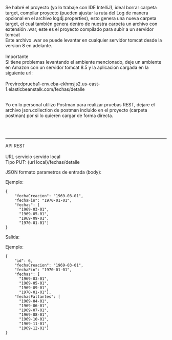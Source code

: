 Se habré el proyecto (yo lo trabaje con IDE IntelliJ), ideal borrar carpeta target, compilar proyecto (pueden ajustar la ruta del Log de manera opcional en el archivo log4j.properties), esto genera una nueva carpeta target, el cual también genera dentro de nuestra carpeta un archivo con extensión .war, este es el proyecto compilado para subir a un servidor tomcat 
<br>Este archivo .war se puede levantar en cualquier servidor tomcat desde la version 8 en adelante.
<br><br>
Importante<br>
Si tiene problemas levantando el ambiente mencionado, deje un ambiente en Amazon con un servidor tomcat 8.5 y la aplicacion cargada en la siguiente url:
<br><br>
Previredprueba1-env.eba-ekhmsjs2.us-east-1.elasticbeanstalk.com/fechas/detalle

<br>
Yo en lo personal utilizo Postman para realizar pruebas REST, dejare el archivo json.collection de postman incluido en el proyecto (carpeta postman) por si lo quieren cargar de forma directa.

<br><br>
***
API REST<br><br>
URL servicio servido local<br>
Tipo PUT: {url local}/fechas/detalle

JSON formato parametros de entrada (body):

Ejemplo:
<pre><code>{
    "fechaCreacion": "1969-03-01",
    "fechaFin": "1970-01-01",
    "fechas": [
      "1969-03-01",
      "1969-05-01",
      "1969-09-01",
      "1970-01-01"]
}
</code></pre>


Salida:

Ejemplo:
<pre><code>{
    "id": 6,
    "fechaCreacion": "1969-03-01",
    "fechaFin": "1970-01-01",
    "fechas": [
      "1969-03-01",
      "1969-05-01",
      "1969-09-01",
      "1970-01-01"],
    "fechasFaltantes": [
      "1969-04-01",
      "1969-06-01",
      "1969-07-01",
      "1969-08-01",
      "1969-10-01",
      "1969-11-01",
      "1969-12-01"]
}</code></pre>

